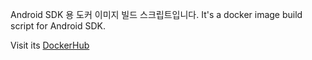 Android SDK 용 도커 이미지 빌드 스크립트입니다.
It's a docker image build script for Android SDK.

Visit its [DockerHub](https://hub.docker.com/r/boxresin/docker-android-sdk)

